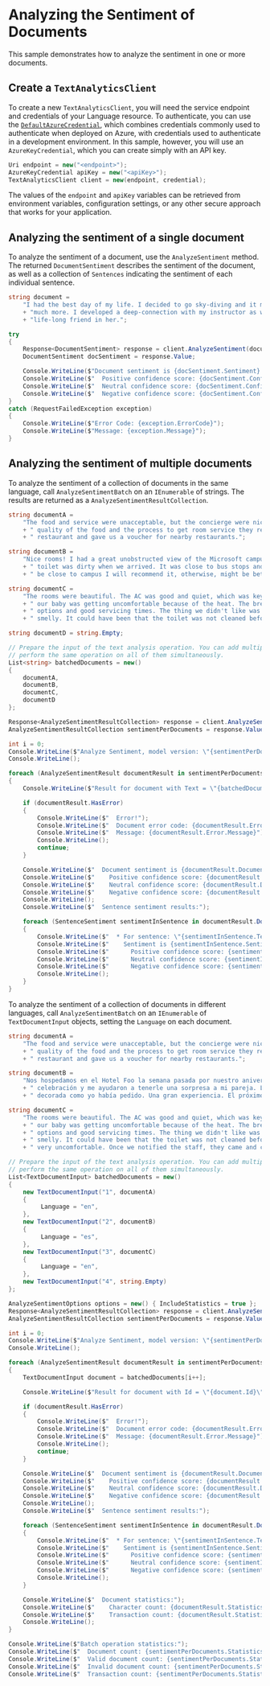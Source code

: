 # Analyzing the Sentiment of Documents

This sample demonstrates how to analyze the sentiment in one or more documents.

## Create a `TextAnalyticsClient`

To create a new `TextAnalyticsClient`, you will need the service endpoint and credentials of your Language resource. To authenticate, you can use the [`DefaultAzureCredential`][DefaultAzureCredential], which combines credentials commonly used to authenticate when deployed on Azure, with credentials used to authenticate in a development environment. In this sample, however, you will use an `AzureKeyCredential`, which you can create simply with an API key.

```C# Snippet:CreateTextAnalyticsClient
Uri endpoint = new("<endpoint>");
AzureKeyCredential apiKey = new("<apiKey>");
TextAnalyticsClient client = new(endpoint, credential);
```

The values of the `endpoint` and `apiKey` variables can be retrieved from environment variables, configuration settings, or any other secure approach that works for your application.

## Analyzing the sentiment of a single document

To analyze the sentiment of a document, use the `AnalyzeSentiment` method.  The returned `DocumentSentiment` describes the sentiment of the document, as well as a collection of `Sentences` indicating the sentiment of each individual sentence.

```C# Snippet:Sample2_AnalyzeSentiment
string document =
    "I had the best day of my life. I decided to go sky-diving and it made me appreciate my whole life so"
    + "much more. I developed a deep-connection with my instructor as well, and I feel as if I've made a"
    + "life-long friend in her.";

try
{
    Response<DocumentSentiment> response = client.AnalyzeSentiment(document);
    DocumentSentiment docSentiment = response.Value;

    Console.WriteLine($"Document sentiment is {docSentiment.Sentiment} with: ");
    Console.WriteLine($"  Positive confidence score: {docSentiment.ConfidenceScores.Positive}");
    Console.WriteLine($"  Neutral confidence score: {docSentiment.ConfidenceScores.Neutral}");
    Console.WriteLine($"  Negative confidence score: {docSentiment.ConfidenceScores.Negative}");
}
catch (RequestFailedException exception)
{
    Console.WriteLine($"Error Code: {exception.ErrorCode}");
    Console.WriteLine($"Message: {exception.Message}");
}
```

## Analyzing the sentiment of multiple documents

To analyze the sentiment of a collection of documents in the same language, call `AnalyzeSentimentBatch` on an `IEnumerable` of strings.  The results are returned as a `AnalyzeSentimentResultCollection`.

```C# Snippet:Sample2_AnalyzeSentimentBatchConvenience
string documentA =
    "The food and service were unacceptable, but the concierge were nice. After talking to them about the"
    + " quality of the food and the process to get room service they refunded the money we spent at the"
    + " restaurant and gave us a voucher for nearby restaurants.";

string documentB =
    "Nice rooms! I had a great unobstructed view of the Microsoft campus but bathrooms were old and the"
    + " toilet was dirty when we arrived. It was close to bus stops and groceries stores. If you want to"
    + " be close to campus I will recommend it, otherwise, might be better to stay in a cleaner one";

string documentC =
    "The rooms were beautiful. The AC was good and quiet, which was key for us as outside it was 100F and"
    + " our baby was getting uncomfortable because of the heat. The breakfast was good too with good"
    + " options and good servicing times. The thing we didn't like was that the toilet in our bathroom was"
    + " smelly. It could have been that the toilet was not cleaned before we arrived.";

string documentD = string.Empty;

// Prepare the input of the text analysis operation. You can add multiple documents to this list and
// perform the same operation on all of them simultaneously.
List<string> batchedDocuments = new()
{
    documentA,
    documentB,
    documentC,
    documentD
};

Response<AnalyzeSentimentResultCollection> response = client.AnalyzeSentimentBatch(batchedDocuments);
AnalyzeSentimentResultCollection sentimentPerDocuments = response.Value;

int i = 0;
Console.WriteLine($"Analyze Sentiment, model version: \"{sentimentPerDocuments.ModelVersion}\"");
Console.WriteLine();

foreach (AnalyzeSentimentResult documentResult in sentimentPerDocuments)
{
    Console.WriteLine($"Result for document with Text = \"{batchedDocuments[i++]}\"");

    if (documentResult.HasError)
    {
        Console.WriteLine($"  Error!");
        Console.WriteLine($"  Document error code: {documentResult.Error.ErrorCode}");
        Console.WriteLine($"  Message: {documentResult.Error.Message}");
        Console.WriteLine();
        continue;
    }

    Console.WriteLine($"  Document sentiment is {documentResult.DocumentSentiment.Sentiment} with: ");
    Console.WriteLine($"    Positive confidence score: {documentResult.DocumentSentiment.ConfidenceScores.Positive}");
    Console.WriteLine($"    Neutral confidence score: {documentResult.DocumentSentiment.ConfidenceScores.Neutral}");
    Console.WriteLine($"    Negative confidence score: {documentResult.DocumentSentiment.ConfidenceScores.Negative}");
    Console.WriteLine();
    Console.WriteLine($"  Sentence sentiment results:");

    foreach (SentenceSentiment sentimentInSentence in documentResult.DocumentSentiment.Sentences)
    {
        Console.WriteLine($"  * For sentence: \"{sentimentInSentence.Text}\"");
        Console.WriteLine($"    Sentiment is {sentimentInSentence.Sentiment} with: ");
        Console.WriteLine($"      Positive confidence score: {sentimentInSentence.ConfidenceScores.Positive}");
        Console.WriteLine($"      Neutral confidence score: {sentimentInSentence.ConfidenceScores.Neutral}");
        Console.WriteLine($"      Negative confidence score: {sentimentInSentence.ConfidenceScores.Negative}");
        Console.WriteLine();
    }
}
```

To analyze the sentiment of a collection of documents in different languages, call `AnalyzeSentimentBatch` on an `IEnumerable` of `TextDocumentInput` objects, setting the `Language` on each document.

```C# Snippet:Sample2_AnalyzeSentimentBatch
string documentA =
    "The food and service were unacceptable, but the concierge were nice. After talking to them about the"
    + " quality of the food and the process to get room service they refunded the money we spent at the"
    + " restaurant and gave us a voucher for nearby restaurants.";

string documentB =
    "Nos hospedamos en el Hotel Foo la semana pasada por nuestro aniversario. La gerencia sabía de nuestra"
    + " celebración y me ayudaron a tenerle una sorpresa a mi pareja. La habitación estaba limpia y"
    + " decorada como yo había pedido. Una gran experiencia. El próximo año volveremos.";

string documentC =
    "The rooms were beautiful. The AC was good and quiet, which was key for us as outside it was 100F and"
    + " our baby was getting uncomfortable because of the heat. The breakfast was good too with good"
    + " options and good servicing times. The thing we didn't like was that the toilet in our bathroom was"
    + " smelly. It could have been that the toilet was not cleaned before we arrived. Either way it was"
    + " very uncomfortable. Once we notified the staff, they came and cleaned it and left candles.";

// Prepare the input of the text analysis operation. You can add multiple documents to this list and
// perform the same operation on all of them simultaneously.
List<TextDocumentInput> batchedDocuments = new()
{
    new TextDocumentInput("1", documentA)
    {
         Language = "en",
    },
    new TextDocumentInput("2", documentB)
    {
         Language = "es",
    },
    new TextDocumentInput("3", documentC)
    {
         Language = "en",
    },
    new TextDocumentInput("4", string.Empty)
};

AnalyzeSentimentOptions options = new() { IncludeStatistics = true };
Response<AnalyzeSentimentResultCollection> response = client.AnalyzeSentimentBatch(batchedDocuments, options);
AnalyzeSentimentResultCollection sentimentPerDocuments = response.Value;

int i = 0;
Console.WriteLine($"Analyze Sentiment, model version: \"{sentimentPerDocuments.ModelVersion}\"");
Console.WriteLine();

foreach (AnalyzeSentimentResult documentResult in sentimentPerDocuments)
{
    TextDocumentInput document = batchedDocuments[i++];

    Console.WriteLine($"Result for document with Id = \"{document.Id}\" and Language = \"{document.Language}\":");

    if (documentResult.HasError)
    {
        Console.WriteLine($"  Error!");
        Console.WriteLine($"  Document error code: {documentResult.Error.ErrorCode}");
        Console.WriteLine($"  Message: {documentResult.Error.Message}");
        Console.WriteLine();
        continue;
    }

    Console.WriteLine($"  Document sentiment is {documentResult.DocumentSentiment.Sentiment} with: ");
    Console.WriteLine($"    Positive confidence score: {documentResult.DocumentSentiment.ConfidenceScores.Positive}");
    Console.WriteLine($"    Neutral confidence score: {documentResult.DocumentSentiment.ConfidenceScores.Neutral}");
    Console.WriteLine($"    Negative confidence score: {documentResult.DocumentSentiment.ConfidenceScores.Negative}");
    Console.WriteLine();
    Console.WriteLine($"  Sentence sentiment results:");

    foreach (SentenceSentiment sentimentInSentence in documentResult.DocumentSentiment.Sentences)
    {
        Console.WriteLine($"  * For sentence: \"{sentimentInSentence.Text}\"");
        Console.WriteLine($"    Sentiment is {sentimentInSentence.Sentiment} with: ");
        Console.WriteLine($"      Positive confidence score: {sentimentInSentence.ConfidenceScores.Positive}");
        Console.WriteLine($"      Neutral confidence score: {sentimentInSentence.ConfidenceScores.Neutral}");
        Console.WriteLine($"      Negative confidence score: {sentimentInSentence.ConfidenceScores.Negative}");
        Console.WriteLine();
    }

    Console.WriteLine($"  Document statistics:");
    Console.WriteLine($"    Character count: {documentResult.Statistics.CharacterCount}");
    Console.WriteLine($"    Transaction count: {documentResult.Statistics.TransactionCount}");
    Console.WriteLine();
}

Console.WriteLine($"Batch operation statistics:");
Console.WriteLine($"  Document count: {sentimentPerDocuments.Statistics.DocumentCount}");
Console.WriteLine($"  Valid document count: {sentimentPerDocuments.Statistics.ValidDocumentCount}");
Console.WriteLine($"  Invalid document count: {sentimentPerDocuments.Statistics.InvalidDocumentCount}");
Console.WriteLine($"  Transaction count: {sentimentPerDocuments.Statistics.TransactionCount}");
```

[DefaultAzureCredential]: https://github.com/Azure/azure-sdk-for-net/blob/main/sdk/identity/Azure.Identity/README.md
[README]: https://github.com/Azure/azure-sdk-for-net/blob/main/sdk/textanalytics/Azure.AI.TextAnalytics/README.md
